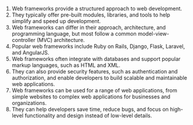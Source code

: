 

1. Web frameworks provide a structured approach to web development.
2. They typically offer pre-built modules, libraries, and tools to help simplify and speed up development.
3. Web frameworks can differ in their approach, architecture, and programming language, but most follow a common model-view-controller (MVC) architecture.
4. Popular web frameworks include Ruby on Rails, Django, Flask, Laravel, and AngularJS.
5. Web frameworks often integrate with databases and support popular markup languages, such as HTML and XML.
6. They can also provide security features, such as authentication and authorization, and enable developers to build scalable and maintainable web applications.
7. Web frameworks can be used for a range of web applications, from simple websites to complex web applications for businesses and organizations.
8. They can help developers save time, reduce bugs, and focus on high-level functionality and design instead of low-level details.